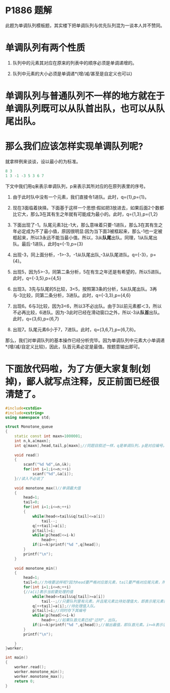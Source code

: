 # P1886 题解

此题为单调队列模板题，其实楼下把单调队列与优先队列混为一谈本人并不赞同。

# 单调队列有两个性质

1. 队列中的元素其对应在原来的列表中的顺序必须是单调递增的。

1. 队列中元素的大小必须是单调递\*(增/减/甚至是自定义也可以)


# 单调队列与普通队列不一样的地方就在于单调队列既可以从队首出队，也可以从队尾出队。


# 那么我们应该怎样实现单调队列呢?

就拿样例来谈谈，设以最小的为标准。

```cpp
8 3
1 3 -1 -3 5 3 6 7
```
下文中我们用q来表示单调队列，p来表示其所对应的在原列表里的序号。

1. 由于此时队中没有一个元素，我们直接令1进队。此时，q={1},p={1}。

2. 现在3面临着抉择。下面基于这样一个思想:假如把3放进去，如果后面2个数都比它大，那么3在其有生之年就有可能成为最小的。此时，q={1,3},p={1,2}

3. 下面出现了-1。队尾元素3比-1大，那么意味着只要-1进队，那么3在其有生之年必定成为不了最小值，原因很明显:因为当下面3被框起来，那么-1也一定被框起来，所以3永远不能当最小值。所以，3从**队尾**出队。同理，1从队尾出队。最后-1进队，此时q={-1},p={3}

4. 出现-3，同上面分析，-1>-3，-1从队尾出队,-3从队尾进队。q={-3}，p={4}。

4. 出现5，因为5>-3，同第二条分析，5在有生之年还是有希望的，所以5进队。此时，q={-3,5},p={4,5}

4. 出现3。3先与队尾的5比较，3<5，按照第3条的分析，5从队尾出队。3再与-3比较，同第二条分析，3进队。此时，q={-3,3},p={4,6}

4. 出现6。6与3比较，因为3<6，所以3不必出队。由于3以前元素都＜3，所以不必再比较，6进队。因为-3此时已经在滑动窗口之外，所以-3从**队首**出队。此时，q={3,6},p={6,7}

4. 出现7。队尾元素6小于7，7进队。此时，q={3,6,7},p={6,7,8}。


那么，我们对单调队列的基本操作已经分析完毕。因为单调队列中元素大小单调递\*(增/减/自定义比较)，因此，队首元素必定是最值。按题意输出即可。


# 下面放代码啦，为了方便大家复制(划掉)，鄙人就写点注释，反正前面已经很清楚了。


```cpp
#include<cstdio>
#include<cstring>
using namespace std; 

struct Monotone_queue
{
    static const int maxn=1000001;
    int n,k,a[maxn];
    int q[maxn],head,tail,p[maxn];//同题目叙述一样，q是单调队列，p是对应编号。
    
    void read()
    {
        scanf("%d %d",&n,&k);
        for(int i=1;i<=n;++i)
            scanf("%d",&a[i]);
    }//读入不必说了
    
    void monotone_max()//单调最大值
    {
        head=1;
        tail=0;
        for(int i=1;i<=n;++i)
        {
            while(head<=tail&&q[tail]<=a[i])
                tail--;
            q[++tail]=a[i];
            p[tail]=i;
            while(p[head]<=i-k)
                head++;
            if(i>=k)printf("%d ",q[head]);
        }
        printf("\n");
    }
    
    void monotone_min()
    {
        head=1;
        tail=0;//为啥要这样呢?因为head要严格对应首元素，tail要严格对应尾元素，所以当tail>=head时，说明有元素。而一开始队列为空，说一要这样赋值。其实这跟普通队列一样。
        for(int i=1;i<=n;++i)
        {//a[i]表示当前要处理的值
            while(head<=tail&&q[tail]>=a[i])
                tail--;//只要队列里有元素，并且尾元素比待处理值大，即表示尾元素已经不可能出场，所以出队。直到尾元素小于待处理值，满足"单调"。
            q[++tail]=a[i];//待处理值入队。
            p[tail]=i;//同时存下其编号
            while(p[head]<=i-k)
                head++;//如果队首元素已经"过时"，出队。
            if(i>=k)printf("%d ",q[head]);//输出最值，即队首元素。i>=k表示该输出，至于why就自己看题目。
        }
        printf("\n");
        
    }
}worker;

int main()
{
    worker.read();
    worker.monotone_min();
    worker.monotone_max();
    return 0;
}
```